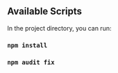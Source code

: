 ## Available Scripts

In the project directory, you can run:

### `npm install`
### `npm audit fix`
